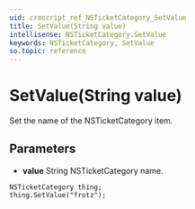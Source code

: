```yaml
---
uid: crmscript_ref_NSTicketCategory_SetValue
title: SetValue(String value)
intellisense: NSTicketCategory.SetValue
keywords: NSTicketCategory, SetValue
so.topic: reference
---
```


# SetValue(String value)

Set the name of the NSTicketCategory item.

## Parameters

* **value** String NSTicketCategory name.

```crmscript
NSTicketCategory thing;
thing.SetValue("frotz");
```

